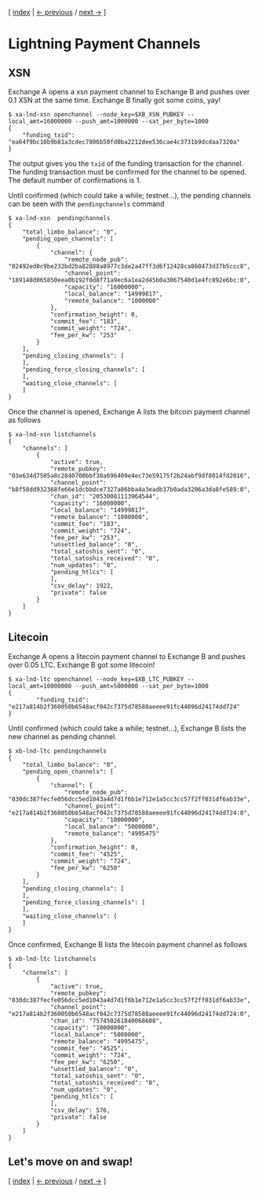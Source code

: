 [ [index](/README.md) | [<- previous](/LIGHTNING-02-connect.md) / [next ->](/LIGHTNING-04-swap.md) ]

# Lightning Payment Channels

## XSN

Exchange A opens a xsn payment channel to Exchange B and pushes over 0.1 XSN at the same time. Exchange B finally got some coins, yay!

```shell
$ xa-lnd-xsn openchannel --node_key=$XB_XSN_PUBKEY --local_amt=16000000 --push_amt=1000000 --sat_per_byte=1000
{
	"funding_txid": "ea64f9bc10b9b81a3cdec7806b50fd0ba2212dee536cae4c3731b9dcdaa7320a"
}

```

The output gives you the `txid` of the funding transaction for the channel. The funding transaction must be confirmed for the channel to be opened. The default number of confirmations is 1.

Until confirmed (which could take a while; testnet...), the pending channels can be seen with the `pendingchannels` command

```shell
$ xa-lnd-xsn  pendingchannels
{
    "total_limbo_balance": "0",
    "pending_open_channels": [
        {
            "channel": {
                "remote_node_pub": "02492ed0c9be232bd2ba82888a8977c3de2a47ff3d6f12428ca860473d37b5ccc8",
                "channel_point": "189148d065850eea0b192f0d8f71a9ec6a1ea2d45b0a3067540d1e4fc892e6bc:0",
                "capacity": "16000000",
                "local_balance": "14999817",
                "remote_balance": "1000000"
            },
            "confirmation_height": 0,
            "commit_fee": "183",
            "commit_weight": "724",
            "fee_per_kw": "253"
        }
    ],
    "pending_closing_channels": [
    ],
    "pending_force_closing_channels": [
    ],
    "waiting_close_channels": [
    ]
}
```

Once the channel is opened, Exchange A lists the bitcoin payment channel as follows

```shell
$ xa-lnd-xsn listchannels
{
    "channels": [
        {
            "active": true,
            "remote_pubkey": "03e634d7505a8c2840700bbf38a696409e4ec73e59175f2b24abf9df8014fd2016",
            "channel_point": "b8f58dd932368fe66e1dcbbdce7327a86bba4a3eadb37b0ada3206a3da8fe589:0",
            "chan_id": "20530081113964544",
            "capacity": "16000000",
            "local_balance": "14999817",
            "remote_balance": "1000000",
            "commit_fee": "183",
            "commit_weight": "724",
            "fee_per_kw": "253",
            "unsettled_balance": "0",
            "total_satoshis_sent": "0",
            "total_satoshis_received": "0",
            "num_updates": "0",
            "pending_htlcs": [
            ],
            "csv_delay": 1922,
            "private": false
        }
    ]
}
```



## Litecoin

Exchange A opens a litecoin payment channel to Exchange B and pushes over 0.05 LTC. Exchange B got some litecoin!

```shell
$ xa-lnd-ltc openchannel --node_key=$XB_LTC_PUBKEY --local_amt=10000000 --push_amt=5000000 --sat_per_byte=1000
{
        "funding_txid": "e217a814b2f360050b6548acf042c7375d78588aeeee91fc44096d24174dd724"
}
```

Until confirmed (which could take a while; testnet...), Exchange B lists the new channel as pending channel.
```shell
$ xb-lnd-ltc pendingchannels
{
    "total_limbo_balance": "0",
    "pending_open_channels": [
        {
            "channel": {
                "remote_node_pub": "030dc387fecfe056dcc5ed1043a4d7d1f6b1e712e1a5cc3cc57f2ff031df6ab33e",
                "channel_point": "e217a814b2f360050b6548acf042c7375d78588aeeee91fc44096d24174dd724:0",
                "capacity": "10000000",
                "local_balance": "5000000",
                "remote_balance": "4995475"
            },
            "confirmation_height": 0,
            "commit_fee": "4525",
            "commit_weight": "724",
            "fee_per_kw": "6250"
        }
    ],
    "pending_closing_channels": [
    ],
    "pending_force_closing_channels": [
    ],
    "waiting_close_channels": [
    ]
}
```

Once confirmed, Exchange B lists the litecoin payment channel as follows
```shell
$ xb-lnd-ltc listchannels
{
    "channels": [
        {
            "active": true,
            "remote_pubkey": "030dc387fecfe056dcc5ed1043a4d7d1f6b1e712e1a5cc3cc57f2ff031df6ab33e",
            "channel_point": "e217a814b2f360050b6548acf042c7375d78588aeeee91fc44096d24174dd724:0",
            "chan_id": "757450261840068608",
            "capacity": "10000000",
            "local_balance": "5000000",
            "remote_balance": "4995475",
            "commit_fee": "4525",
            "commit_weight": "724",
            "fee_per_kw": "6250",
            "unsettled_balance": "0",
            "total_satoshis_sent": "0",
            "total_satoshis_received": "0",
            "num_updates": "0",
            "pending_htlcs": [
            ],
            "csv_delay": 576,
            "private": false
        }
    ]
}
```

## Let's move on and swap!

[ [index](/README.md) | [<- previous](/LIGHTNING-02-connect.md) / [next ->](/LIGHTNING-04-swap.md) ]
